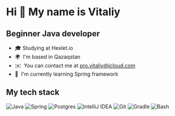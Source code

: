 Hi 👋 My name is Vitaliy
========================

Beginner Java developer
-----------------------
* 🎓  Studying at Hexlet.io
* 🌍  I'm based in Qazaqstan
* ✉️  You can contact me at [pro.vitaliy@icloud.com](mailto:pro.vitaliy@icloud.com)
* 🧠  I'm currently learning Spring framework

My tech stack
-----------------------
![Java](https://img.shields.io/badge/java-%23ED8B00.svg?style=for-the-badge&logo=openjdk&logoColor=white)
![Spring](https://img.shields.io/badge/spring-%236DB33F.svg?style=for-the-badge&logo=spring&logoColor=white)
![Postgres](https://img.shields.io/badge/postgres-%23316192.svg?style=for-the-badge&logo=postgresql&logoColor=white)
![IntelliJ IDEA](https://img.shields.io/badge/IntelliJIDEA-000000.svg?style=for-the-badge&logo=intellij-idea&logoColor=white)
![Git](https://img.shields.io/badge/git-%23F05033.svg?style=for-the-badge&logo=git&logoColor=white)
![Gradle](https://img.shields.io/badge/Gradle-02303A.svg?style=for-the-badge&logo=Gradle&logoColor=white)
![Bash](https://img.shields.io/badge/GNU%20Bash-4EAA25?style=for-the-badge&logo=GNU%20Bash&logoColor=white)

<!---
pro-vitaliy/pro-vitaliy is a ✨ special ✨ repository because its `README.md` (this file) appears on your GitHub profile.
You can click the Preview link to take a look at your changes.
--->
